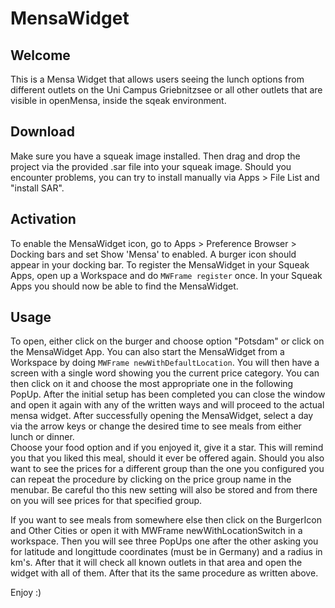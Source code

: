 # MensaWidget
## Welcome

This is a Mensa Widget that allows users seeing the lunch options from different outlets on the Uni Campus Griebnitzsee or all other outlets that are visible in openMensa, inside the sqeak environment.

## Download
Make sure you have a squeak image installed.
Then drag and drop the project via the provided .sar file into your squeak image.
Should you encounter problems, you can try to install manually via Apps > File List and "install SAR".

## Activation
To enable the MensaWidget icon, go to Apps > Preference Browser > Docking bars and set Show 'Mensa' to enabled.
A burger icon should appear in your docking bar.
To register the MensaWidget in your Squeak Apps, open up a Workspace and do `MWFrame register` once.
In your Squeak Apps you should now be able to find the MensaWidget.

## Usage
To open, either click on the burger and choose option "Potsdam" or click on the MensaWidget App.
You can also start the MensaWidget from a Workspace by doing `MWFrame newWithDefaultLocation`.
You will then have a screen with a single word showing you the current price category. You can then click on it and choose the most appropriate one in the following PopUp. After the initial setup has been completed you can close the window and open it again with any of the written ways and will proceed to the actual mensa widget.
After successfully opening the MensaWidget, select a day via the arrow keys or change the desired time to see meals from either lunch or dinner.\
Choose your food option and if you enjoyed it, give it a star.
This will remind you that you liked this meal, should it ever be offered again.
Should you also want to see the prices for a different group than the one you configured you can repeat the procedure by clicking on the price group name in the menubar. Be careful tho this new setting will also be stored and from there on you will see prices for that specified group.

If you want to see meals from somewhere else then click on the BurgerIcon and Other Cities or open it with MWFrame newWithLocationSwitch in a workspace. Then you will see three PopUps one after the other asking you for latitude and longittude coordinates (must be in Germany) and a radius in km's. After that it will check all known outlets in that area and open the widget with all of them. After that its the same procedure as written above.

Enjoy :)
